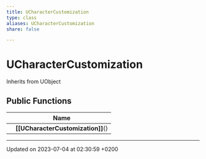 ```yaml
---
title: UCharacterCustomization
type: class
aliases: UCharacterCustomization
share: false

---
```


# UCharacterCustomization





Inherits from UObject

## Public Functions

|                | Name           |
| -------------- | -------------- |
| | **[[UCharacterCustomization]]**() |

-------------------------------

Updated on 2023-07-04 at 02:30:59 +0200